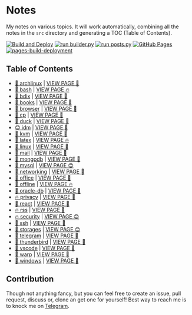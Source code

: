 # Notes

My notes on various topics. It will work automatically, combining all the notes in the `src` directory and generating a TOC (Table of Contents).

[![Build and Deploy](https://github.com/SharafatKarim/notes/actions/workflows/action.yml/badge.svg)](https://github.com/SharafatKarim/notes/actions/workflows/action.yml)
[![run builder.py](https://github.com/SharafatKarim/notes/actions/workflows/action.yml/badge.svg)](https://github.com/SharafatKarim/notes/actions/workflows/action.yml)
[![run posts.py](https://github.com/SharafatKarim/notes/actions/workflows/posts.yml/badge.svg)](https://github.com/SharafatKarim/notes/actions/workflows/posts.yml)
[![GitHub Pages](https://github.com/SharafatKarim/notes/actions/workflows/gh-pages.yml/badge.svg)](https://github.com/SharafatKarim/notes/actions/workflows/gh-pages.yml)
[![pages-build-deployment](https://github.com/SharafatKarim/notes/actions/workflows/pages/pages-build-deployment/badge.svg)](https://github.com/SharafatKarim/notes/actions/workflows/pages/pages-build-deployment)


## Table of Contents

- [🍕 archlinux](src/archlinux.md) | <a href='https://sharafat.is-a.dev/notes/archlinux' target='_blank'>VIEW PAGE 🚀</a>
- [🌟 bash](src/bash.md) | <a href='https://sharafat.is-a.dev/notes/bash' target='_blank'>VIEW PAGE 🔥</a>
- [🎉 bdix](src/bdix.md) | <a href='https://sharafat.is-a.dev/notes/bdix' target='_blank'>VIEW PAGE 🎸</a>
- [🤖 books](src/books.md) | <a href='https://sharafat.is-a.dev/notes/books' target='_blank'>VIEW PAGE 🤖</a>
- [🚀 browser](src/browser.md) | <a href='https://sharafat.is-a.dev/notes/browser' target='_blank'>VIEW PAGE 🍕</a>
- [👾 cp](src/cp.md) | <a href='https://sharafat.is-a.dev/notes/cp' target='_blank'>VIEW PAGE 🚀</a>
- [🍕 duck](src/duck.md) | <a href='https://sharafat.is-a.dev/notes/duck' target='_blank'>VIEW PAGE 🍕</a>
- [😊 idm](src/idm.md) | <a href='https://sharafat.is-a.dev/notes/idm' target='_blank'>VIEW PAGE 🚀</a>
- [🎸 kvm](src/kvm.md) | <a href='https://sharafat.is-a.dev/notes/kvm' target='_blank'>VIEW PAGE 🎸</a>
- [🍕 latex](src/latex.md) | <a href='https://sharafat.is-a.dev/notes/latex' target='_blank'>VIEW PAGE 🔥</a>
- [🎉 linux](src/linux.md) | <a href='https://sharafat.is-a.dev/notes/linux' target='_blank'>VIEW PAGE 👾</a>
- [👾 mail](src/mail.md) | <a href='https://sharafat.is-a.dev/notes/mail' target='_blank'>VIEW PAGE 👾</a>
- [🍕 mongodb](src/mongodb.md) | <a href='https://sharafat.is-a.dev/notes/mongodb' target='_blank'>VIEW PAGE 🚀</a>
- [🎉 mysql](src/mysql.md) | <a href='https://sharafat.is-a.dev/notes/mysql' target='_blank'>VIEW PAGE 😊</a>
- [🌈 networking](src/networking.md) | <a href='https://sharafat.is-a.dev/notes/networking' target='_blank'>VIEW PAGE 👾</a>
- [👾 office](src/office.md) | <a href='https://sharafat.is-a.dev/notes/office' target='_blank'>VIEW PAGE 🍕</a>
- [🎸 offline](src/offline.md) | <a href='https://sharafat.is-a.dev/notes/offline' target='_blank'>VIEW PAGE 🔥</a>
- [🎸 oracle-db](src/oracle-db.md) | <a href='https://sharafat.is-a.dev/notes/oracle-db' target='_blank'>VIEW PAGE 🚀</a>
- [🔥 privacy](src/privacy.md) | <a href='https://sharafat.is-a.dev/notes/privacy' target='_blank'>VIEW PAGE 🎉</a>
- [🌈 react](src/react.md) | <a href='https://sharafat.is-a.dev/notes/react' target='_blank'>VIEW PAGE 🎸</a>
- [🔥 rss](src/rss.md) | <a href='https://sharafat.is-a.dev/notes/rss' target='_blank'>VIEW PAGE 🎸</a>
- [🔥 security](src/security.md) | <a href='https://sharafat.is-a.dev/notes/security' target='_blank'>VIEW PAGE 😊</a>
- [🤖 ssh](src/ssh.md) | <a href='https://sharafat.is-a.dev/notes/ssh' target='_blank'>VIEW PAGE 🌟</a>
- [🍕 storages](src/storages.md) | <a href='https://sharafat.is-a.dev/notes/storages' target='_blank'>VIEW PAGE 😊</a>
- [🎉 telegram](src/telegram.md) | <a href='https://sharafat.is-a.dev/notes/telegram' target='_blank'>VIEW PAGE 🌈</a>
- [👾 thunderbird](src/thunderbird.md) | <a href='https://sharafat.is-a.dev/notes/thunderbird' target='_blank'>VIEW PAGE 🍕</a>
- [🎉 vscode](src/vscode.md) | <a href='https://sharafat.is-a.dev/notes/vscode' target='_blank'>VIEW PAGE 🍕</a>
- [🌟 warp](src/warp.md) | <a href='https://sharafat.is-a.dev/notes/warp' target='_blank'>VIEW PAGE 🎉</a>
- [🌟 windows](src/windows.md) | <a href='https://sharafat.is-a.dev/notes/windows' target='_blank'>VIEW PAGE 🎉</a>

## Contribution

Though not anything fancy, but you can feel free to create an issue, pull request, discuss or, clone an get one for yourself!
Best way to reach me is to knock me on [Telegram](https://t.me/SharafatKarim).


